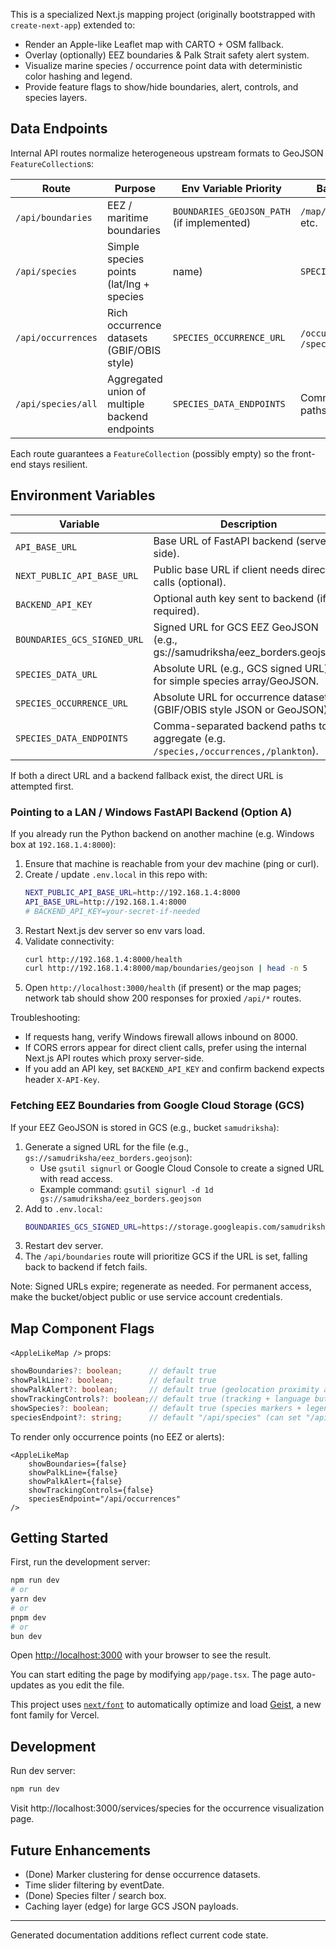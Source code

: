 This is a specialized Next.js mapping project (originally bootstrapped with `create-next-app`) extended to:

- Render an Apple-like Leaflet map with CARTO + OSM fallback.
- Overlay (optionally) EEZ boundaries & Palk Strait safety alert system.
- Visualize marine species / occurrence point data with deterministic color hashing and legend.
- Provide feature flags to show/hide boundaries, alert, controls, and species layers.

## Data Endpoints

Internal API routes normalize heterogeneous upstream formats to GeoJSON `FeatureCollection`s:

| Route | Purpose | Env Variable Priority | Backend Fallback |
|-------|---------|-----------------------|------------------|
| `/api/boundaries` | EEZ / maritime boundaries | `BOUNDARIES_GEOJSON_PATH` (if implemented) | `/map/boundaries/geojson` etc. |
| `/api/species` | Simple species points (lat/lng + species|name) | `SPECIES_DATA_URL` | `/species` |
| `/api/occurrences` | Rich occurrence datasets (GBIF/OBIS style) | `SPECIES_OCCURRENCE_URL` | `/occurrences` then `/species` |
| `/api/species/all` | Aggregated union of multiple backend endpoints | `SPECIES_DATA_ENDPOINTS` | Comma list of backend paths |

Each route guarantees a `FeatureCollection` (possibly empty) so the front-end stays resilient.

## Environment Variables

| Variable | Description |
|----------|-------------|
| `API_BASE_URL` | Base URL of FastAPI backend (server-side). |
| `NEXT_PUBLIC_API_BASE_URL` | Public base URL if client needs direct calls (optional). |
| `BACKEND_API_KEY` | Optional auth key sent to backend (if required). |
| `BOUNDARIES_GCS_SIGNED_URL` | Signed URL for GCS EEZ GeoJSON (e.g., gs://samudriksha/eez_borders.geojson). |
| `SPECIES_DATA_URL` | Absolute URL (e.g., GCS signed URL) for simple species array/GeoJSON. |
| `SPECIES_OCCURRENCE_URL` | Absolute URL for occurrence dataset (GBIF/OBIS style JSON or GeoJSON). |
| `SPECIES_DATA_ENDPOINTS` | Comma-separated backend paths to aggregate (e.g. `/species,/occurrences,/plankton`). |

If both a direct URL and a backend fallback exist, the direct URL is attempted first.

### Pointing to a LAN / Windows FastAPI Backend (Option A)

If you already run the Python backend on another machine (e.g. Windows box at `192.168.1.4:8000`):

1. Ensure that machine is reachable from your dev machine (ping or curl).
2. Create / update `.env.local` in this repo with:
	```bash
	NEXT_PUBLIC_API_BASE_URL=http://192.168.1.4:8000
	API_BASE_URL=http://192.168.1.4:8000
	# BACKEND_API_KEY=your-secret-if-needed
	```
3. Restart Next.js dev server so env vars load.
4. Validate connectivity:
	```bash
	curl http://192.168.1.4:8000/health
	curl http://192.168.1.4:8000/map/boundaries/geojson | head -n 5
	```
5. Open `http://localhost:3000/health` (if present) or the map pages; network tab should show 200 responses for proxied `/api/*` routes.

Troubleshooting:
* If requests hang, verify Windows firewall allows inbound on 8000.
* If CORS errors appear for direct client calls, prefer using the internal Next.js API routes which proxy server-side.
* If you add an API key, set `BACKEND_API_KEY` and confirm backend expects header `X-API-Key`.

### Fetching EEZ Boundaries from Google Cloud Storage (GCS)

If your EEZ GeoJSON is stored in GCS (e.g., bucket `samudriksha`):

1. Generate a signed URL for the file (e.g., `gs://samudriksha/eez_borders.geojson`):
   - Use `gsutil signurl` or Google Cloud Console to create a signed URL with read access.
   - Example command: `gsutil signurl -d 1d gs://samudriksha/eez_borders.geojson`
2. Add to `.env.local`:
   ```bash
   BOUNDARIES_GCS_SIGNED_URL=https://storage.googleapis.com/samudriksha/eez_borders.geojson?X-Goog-Algorithm=GOOG4-RSA-SHA256&...
   ```
3. Restart dev server.
4. The `/api/boundaries` route will prioritize GCS if the URL is set, falling back to backend if fetch fails.

Note: Signed URLs expire; regenerate as needed. For permanent access, make the bucket/object public or use service account credentials.

## Map Component Flags

`<AppleLikeMap />` props:

```ts
showBoundaries?: boolean;      // default true
showPalkLine?: boolean;        // default true
showPalkAlert?: boolean;       // default true (geolocation proximity alerts)
showTrackingControls?: boolean;// default true (tracking + language buttons)
showSpecies?: boolean;         // default true (species markers + legend)
speciesEndpoint?: string;      // default "/api/species" (can set "/api/occurrences" or "/api/species/all")
```

To render only occurrence points (no EEZ or alerts):

```tsx
<AppleLikeMap
	showBoundaries={false}
	showPalkLine={false}
	showPalkAlert={false}
	showTrackingControls={false}
	speciesEndpoint="/api/occurrences"
/>
```

## Getting Started

First, run the development server:

```bash
npm run dev
# or
yarn dev
# or
pnpm dev
# or
bun dev
```

Open [http://localhost:3000](http://localhost:3000) with your browser to see the result.

You can start editing the page by modifying `app/page.tsx`. The page auto-updates as you edit the file.

This project uses [`next/font`](https://nextjs.org/docs/app/building-your-application/optimizing/fonts) to automatically optimize and load [Geist](https://vercel.com/font), a new font family for Vercel.

## Development

Run dev server:

```bash
npm run dev
```

Visit http://localhost:3000/services/species for the occurrence visualization page.

## Future Enhancements

- (Done) Marker clustering for dense occurrence datasets.
- Time slider filtering by eventDate.
- (Done) Species filter / search box.
- Caching layer (edge) for large GCS JSON payloads.

---
Generated documentation additions reflect current code state.
